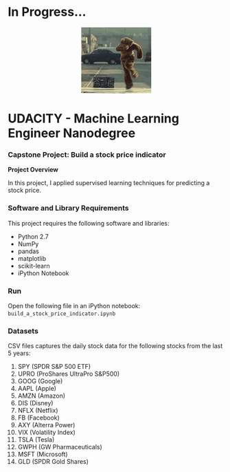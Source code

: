 # In Progress...

<p align="center">
<img src="pics/dancingbear.gif">
</p>

# UDACITY - Machine Learning Engineer Nanodegree

### Capstone Project: Build a stock price indicator

**Project Overview**

In this project,  I applied supervised learning techniques for predicting a stock price.


### Software and Library Requirements

This project requires the following software and libraries:

* Python 2.7
* NumPy
* pandas
* matplotlib
* scikit-learn
* iPython Notebook

### Run

Open the following file in an iPython notebook:  `build_a_stock_price_indicator.ipynb`

### Datasets

CSV files captures the daily stock data for the following stocks from the last 5 years: <br>
1. SPY (SPDR S&P 500 ETF) <br>
2. UPRO (ProShares UltraPro S&P500) <br>
3. GOOG (Google) <br>
4. AAPL (Apple) <br>
5. AMZN (Amazon) <br>
5. DIS (Disney) <br>
6. NFLX (Netflix) <br>
7. FB (Facebook) <br>
8. AXY (Alterra Power) <br>
9. VIX (Volatility Index) <br>
10. TSLA (Tesla) <br>
11. GWPH (GW Pharmaceuticals)<br>
12. MSFT (Microsoft) <br>
13. GLD (SPDR Gold Shares) <br>

